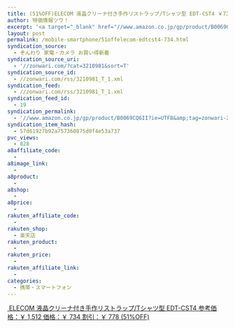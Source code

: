 ```yaml
---
title: (51%OFF)ELECOM 液晶クリーナ付き手作リストラップ/Tシャツ型 EDT-CST4 ￥734
author: 特価情報ツウ！
excerpt: '<a target="_blank" href="//www.amazon.co.jp/gp/product/B0069CQ6II?ie=UTF8&amp;tag=zonwari-22&amp;linkCode=as2&amp;camp=247&amp;creative=7399&amp;creativeASIN=B0069CQ6II"><img src="//ecx.images-amazon.com/images/I/51gyEPHhuYL._SL100_.jpg"><br>ELECOM &#28082;&#26230;&#12463;&#12522;&#12540;&#12490;&#20184;&#12365;&#25163;&#20316;&#12522;&#12473;&#12488;&#12521;&#12483;&#12503;/T&#12471;&#12515;&#12484;&#22411; EDT-CST4<br>&#21442;&#32771;&#20385;&#26684;&#65306;&#65509; 1,512<br>&#20385;&#26684;&#65306;&#65509; 734<br>&#21106;&#24341;&#65306;&#65509; 778 (51%OFF)</a>'
layout: post
permalink: /mobile-smartphone/51offelecom-edtcst4-734.html
syndication_source:
  - ぞんわり 家電・カメラ お買い得新着
syndication_source_uri:
  - '//zonwari.com/?cat=3210981&sort=T'
syndication_source_id:
  - //zonwari.com/rss/3210981_T_1.xml
syndication_feed:
  - //zonwari.com/rss/3210981_T_1.xml
syndication_feed_id:
  - 19
syndication_permalink:
  - '//www.amazon.co.jp/gp/product/B0069CQ6II?ie=UTF8&amp;tag=zonwari-22&amp;linkCode=as2&amp;camp=247&amp;creative=7399&amp;creativeASIN=B0069CQ6II'
syndication_item_hash:
  - 57d61927b92a757360875d0f4e53a737
pvc_views:
  - 828
a8affiliate_code:
  -
a8image_link:
  -
a8product:
  -
a8shop:
  -
a8price:
  -
rakuten_affiliate_code:
  -
rakuten_shop:
  - 楽天店
rakuten_product:
  -
rakuten_price:
  -
rakuten_affiliate_link:
  -
categories:
  - 携帯・スマートフォン
---
```

[<img src='//i0.wp.com/ecx.images-amazon.com/images/I/51gyEPHhuYL._SL150_.jpg?w=546' title="" alt="" data-recalc-dims="1" />
ELECOM 液晶クリーナ付き手作リストラップ/Tシャツ型 EDT-CST4
参考価格：￥ 1,512
価格：￥ 734
割引：￥ 778 (51%OFF)][1]

 [1]: //www.amazon.co.jp/gp/product/B0069CQ6II?ie=UTF8&#038;tag=tokkajohotsu-22&#038;linkCode=as2&#038;camp=247&#038;creative=7399&#038;creativeASIN=B0069CQ6II
